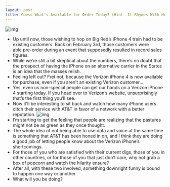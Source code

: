 ```yaml
---
layout: post
title: Guess What's Available for Order Today? (Hint- It Rhymes With Horizon MyPhone)
---
```

![img](http://media.idownloadblog.com/wp-content/uploads/2011/02/Verizon-iPhone-Buy-Now-e1297262845364.png)
* Up until now, those wishing to hop on Big Red’s iPhone 4 train had to be existing customers. Back on February 3rd, those customers were able pre-order during an event that supposedly resulted in record sales figures.
* While we’re still a bit skeptical about the numbers, there’s no doubt that the prospect of having the iPhone on an alternative carrier in the States is an idea that the masses relish.
* Feeling left out? Fret not, because the Verizon iPhone 4 is now available for purchase, even if you aren’t an existing Verizon customer…
* Yes, even us non-special people can get our hands on a Verizon iPhone 4 starting today. If you head over to Verizon’s website, unsurprisingly that’s the first thing you’ll see.
* Now it’ll be interesting to sit back and watch how many iPhone users ditch their service with AT&T in favor of a network with a better reputation.
![img](http://media.idownloadblog.com/wp-content/uploads/2011/02/Verizon-iPhone-Buy-Now-02-e1297263268482.png)
* I’m starting to get the feeling that people are realizing that the pastures might not be as green as they once thought.
* The whole idea of not being able to use data and voice at the same time is something that AT&T has been honed in on, and I think they are doing a good job of letting people know about the Verizon iPhone’s shortcomings.
* For those of you who are satisfied with their current digs, those of you in other countries, or for those of you that just don’t care, why not grab a box of popcorn and watch the hilarity ensure?
* After all, with these two involved, something downright funny is bound to happen one way or another.
* What will you be doing?

